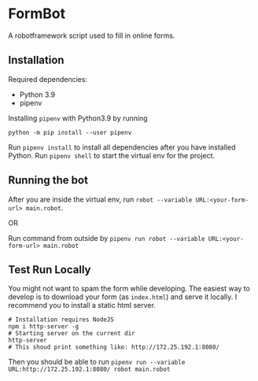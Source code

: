# FormBot

A robotframework script used to fill in online forms. 


## Installation

Required dependencies:
- Python 3.9
- pipenv

Installing `pipenv` with Python3.9 by running

```shell
python -m pip install --user pipenv
```

Run `pipenv install` to install all dependencies after you have installed Python.
Run `pipenv shell` to start the virtual env for the project. 

## Running the bot

After you are inside the virtual env, run `robot --variable URL:<your-form-url> main.robot`.

OR

Run command from outside by `pipenv run robot --variable URL:<your-form-url> main.robot`

## Test Run Locally 

You might not want to spam the form while developing. The easiest way to develop is to download your form (as `index.html`) and serve it locally.
I recommend you to install a static html server.

```nodejs
# Installation requires NodeJS
npm i http-server -g
# Starting server on the current dir
http-server
# This shoud print something like: http://172.25.192.1:8080/
```

Then you should be able to run `pipenv run --variable URL:http://172.25.192.1:8080/ robot main.robot`
